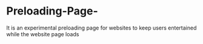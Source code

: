 # Preloading-Page-
It is an experimental preloading page for websites to keep users entertained while the website page loads
